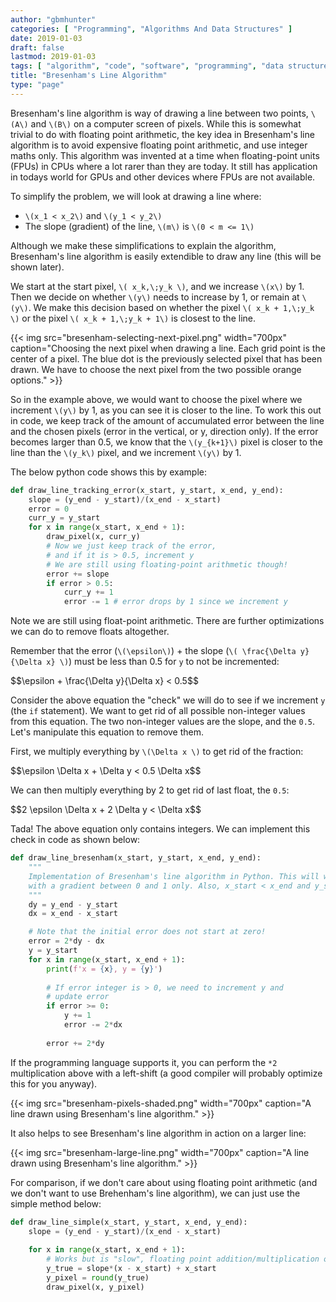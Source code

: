 ```yaml
---
author: "gbmhunter"
categories: [ "Programming", "Algorithms And Data Structures" ]
date: 2019-01-03
draft: false
lastmod: 2019-01-03
tags: [ "algorithm", "code", "software", "programming", "data structure" ]
title: "Bresenham's Line Algorithm"
type: "page"
---
```


Bresenham's line algorithm is way of drawing a line between two points, `\(A\)` and `\(B\)` on a computer screen of pixels. While this is somewhat trivial to do with floating point arithmetic, the key idea in Bresenham's line algorithm is to avoid expensive floating point arithmetic, and use integer maths only. This algorithm was invented at a time when floating-point units (FPUs) in CPUs where a lot rarer than they are today. It still has application in todays world for GPUs and other devices where FPUs are not available.

To simplify the problem, we will look at drawing a line where:

* `\(x_1 < x_2\)` and `\(y_1 < y_2\)`
* The slope (gradient) of the line, `\(m\)` is `\(0 < m <= 1\)`

Although we make these simplifications to explain the algorithm, Bresenham's line algorithm is easily extendible to draw any line (this will be shown later).

We start at the start pixel, `\( x_k,\;y_k \)`, and we increase `\(x\)` by 1. Then we decide on whether `\(y\)` needs to increase by 1, or remain at `\(y\)`. We make this decision based on whether the pixel `\( x_k + 1,\;y_k \)` or the pixel `\( x_k + 1,\;y_k + 1\)` is closest to the line.

{{< img src="bresenham-selecting-next-pixel.png" width="700px" caption="Choosing the next pixel when drawing a line. Each grid point is the center of a pixel. The blue dot is the previously selected pixel that has been drawn. We have to choose the next pixel from the two possible orange options." >}}

So in the example above, we would want to choose the pixel where we increment `\(y\)` by 1, as you can see it is closer to the line. To work this out in code, we keep track of the amount of accumulated error between the line and the chosen pixels (error in the vertical, or y, direction only). If the error becomes larger than 0.5, we know that the `\(y_{k+1}\)` pixel is closer to the line than the `\(y_k\)` pixel, and we increment `\(y\)` by 1.

The below python code shows this by example:

```python
def draw_line_tracking_error(x_start, y_start, x_end, y_end):
    slope = (y_end - y_start)/(x_end - x_start) 
    error = 0
    curr_y = y_start
    for x in range(x_start, x_end + 1):       
        draw_pixel(x, curr_y)
        # Now we just keep track of the error,
        # and if it is > 0.5, increment y
        # We are still using floating-point arithmetic though!
        error += slope
        if error > 0.5:
            curr_y += 1
            error -= 1 # error drops by 1 since we increment y
```

Note we are still using float-point arithmetic. There are further optimizations we can do to remove floats altogether.

Remember that the error (`\(\epsilon\)`) + the slope (`\( \frac{\Delta y}{\Delta x} \)`) must be less than 0.5 for `y` to not be incremented:

<div>$$\epsilon + \frac{\Delta y}{\Delta x} < 0.5$$</div>

Consider the above equation the "check" we will do to see if we increment `y` (the `if` statement). We want to get rid of all possible non-integer values from this equation. The two non-integer values are the slope, and the `0.5`. Let's manipulate this equation to remove them.

First, we multiply everything by `\(\Delta x \)` to get rid of the fraction:

<div>$$\epsilon \Delta x + \Delta y < 0.5 \Delta x$$</div>

We can then multiply everything by 2 to get rid of last float, the `0.5`:

<div>$$2 \epsilon \Delta x + 2 \Delta y < \Delta x$$</div>

Tada! The above equation only contains integers. We can implement this check in code as shown below:

```python
def draw_line_bresenham(x_start, y_start, x_end, y_end):
    """
    Implementation of Bresenham's line algorithm in Python. This will work for positive sloped lines
    with a gradient between 0 and 1 only. Also, x_start < x_end and y_start < y_end must be true.
    """
    dy = y_end - y_start
    dx = x_end - x_start

    # Note that the initial error does not start at zero!
    error = 2*dy - dx    
    y = y_start
    for x in range(x_start, x_end + 1):       
        print(f'x = {x}, y = {y}')
        
        # If error integer is > 0, we need to increment y and
        # update error
        if error >= 0:
            y += 1
            error -= 2*dx            
        
        error += 2*dy
```

If the programming language supports it, you can perform the `*2` multiplication above with a left-shift (a good compiler will probably optimize this for you anyway).

{{< img src="bresenham-pixels-shaded.png" width="700px" caption="A line drawn using Bresenham's line algorithm." >}}

It also helps to see Bresenham's line algorithm in action on a larger line:

{{< img src="bresenham-large-line.png" width="700px" caption="A line drawn using Bresenham's line algorithm." >}}

For comparison, if we don't care about using floating point arithmetic (and we don't want to use Brehenham's line algorithm), we can just use the simple method below:

```python
def draw_line_simple(x_start, y_start, x_end, y_end):
    slope = (y_end - y_start)/(x_end - x_start)    
    
    for x in range(x_start, x_end + 1):        
        # Works but is "slow", floating point addition/multiplication on every pixel increment
        y_true = slope*(x - x_start) + x_start
        y_pixel = round(y_true)
        draw_pixel(x, y_pixel)
```